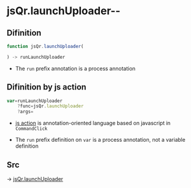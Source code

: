 # jsQr.launchUploader--

## Difinition

```js.js
function jsQr.launchUploader(

) -> runLaunchUploader
```

- The `run` prefix annotation is a process annotation


## Difinition by js action

```js.js
var=runLaunchUploader
	?func=jsQr.launchUploader
	?args=

```

- [js action](#) is annotation-oriented language based on javascript in `CommandClick`

- The `run` prefix definition on `var` is a process annotation, not a variable definition

## Src

-> [jsQr.launchUploader](https://github.com/puutaro/CommandClick/blob/master/app/src/main/java/com/puutaro/commandclick/fragment_lib/terminal_fragment/js_interface/qr/JsQr.kt#L74)


